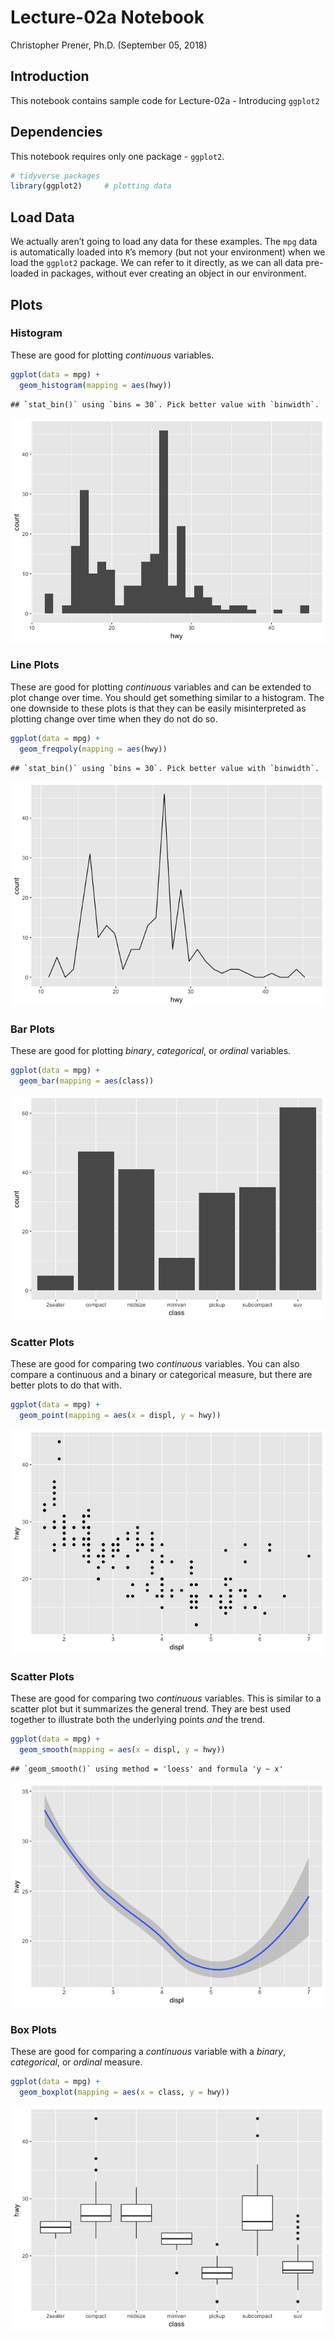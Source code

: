 Lecture-02a Notebook
================
Christopher Prener, Ph.D.
(September 05, 2018)

## Introduction

This notebook contains sample code for Lecture-02a - Introducing
`ggplot2`

## Dependencies

This notebook requires only one package - `ggplot2`.

``` r
# tidyverse packages
library(ggplot2)     # plotting data
```

## Load Data

We actually aren’t going to load any data for these examples. The `mpg`
data is automatically loaded into `R`’s memory (but not your
environment) when we load the `ggplot2` package. We can refer to it
directly, as we can all data pre-loaded in packages, without ever
creating an object in our environment.

## Plots

### Histogram

These are good for plotting *continuous* variables.

``` r
ggplot(data = mpg) +
  geom_histogram(mapping = aes(hwy))
```

    ## `stat_bin()` using `bins = 30`. Pick better value with `binwidth`.

![](lecture-02a_files/figure-gfm/histogram-1.png)<!-- -->

### Line Plots

These are good for plotting *continuous* variables and can be extended
to plot change over time. You should get something similar to a
histogram. The one downside to these plots is that they can be easily
misinterpreted as plotting change over time when they do not do so.

``` r
ggplot(data = mpg) +
  geom_freqpoly(mapping = aes(hwy))
```

    ## `stat_bin()` using `bins = 30`. Pick better value with `binwidth`.

![](lecture-02a_files/figure-gfm/line-1.png)<!-- -->

### Bar Plots

These are good for plotting *binary*, *categorical*, or *ordinal*
variables.

``` r
ggplot(data = mpg) +
  geom_bar(mapping = aes(class))
```

![](lecture-02a_files/figure-gfm/bar-1.png)<!-- -->

### Scatter Plots

These are good for comparing two *continuous* variables. You can also
compare a continuous and a binary or categorical measure, but there are
better plots to do that with.

``` r
ggplot(data = mpg) +
  geom_point(mapping = aes(x = displ, y = hwy))
```

![](lecture-02a_files/figure-gfm/scatter-1.png)<!-- -->

### Scatter Plots

These are good for comparing two *continuous* variables. This is similar
to a scatter plot but it summarizes the general trend. They are best
used together to illustrate both the underlying points *and* the trend.

``` r
ggplot(data = mpg) +
  geom_smooth(mapping = aes(x = displ, y = hwy))
```

    ## `geom_smooth()` using method = 'loess' and formula 'y ~ x'

![](lecture-02a_files/figure-gfm/smooth-1.png)<!-- -->

### Box Plots

These are good for comparing a *continuous* variable with a *binary*,
*categorical*, or *ordinal* measure.

``` r
ggplot(data = mpg) +
  geom_boxplot(mapping = aes(x = class, y = hwy))
```

![](lecture-02a_files/figure-gfm/box-1.png)<!-- -->
